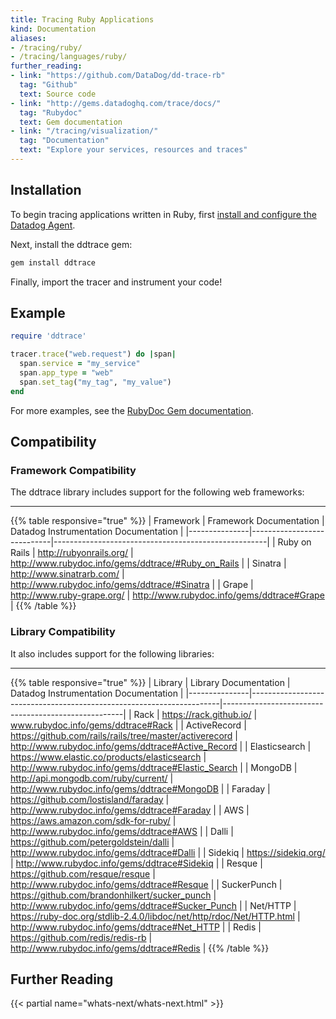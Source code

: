 ```yaml
---
title: Tracing Ruby Applications
kind: Documentation
aliases:
- /tracing/ruby/
- /tracing/languages/ruby/
further_reading:
- link: "https://github.com/DataDog/dd-trace-rb"
  tag: "Github"
  text: Source code
- link: "http://gems.datadoghq.com/trace/docs/"
  tag: "Rubydoc"
  text: Gem documentation
- link: "/tracing/visualization/"
  tag: "Documentation"
  text: "Explore your services, resources and traces"
---
```


## Installation

To begin tracing applications written in Ruby, first [install and configure the Datadog Agent](/tracing/setup).

Next, install the ddtrace gem:

```ruby
gem install ddtrace
```

Finally, import the tracer and instrument your code!

## Example

```ruby
require 'ddtrace'

tracer.trace("web.request") do |span|
  span.service = "my_service"
  span.app_type = "web"
  span.set_tag("my_tag", "my_value")
end
```

For more examples, see the [RubyDoc Gem documentation](http://gems.datadoghq.com/trace/docs/).

## Compatibility

### Framework Compatibility

The ddtrace library includes support for the following web frameworks:

___

{{% table responsive="true" %}}
| Framework     | Framework Documentation    | Datadog Instrumentation Documentation               |
|---------------|----------------------------|-----------------------------------------------------|
| Ruby on Rails | http://rubyonrails.org/    | http://www.rubydoc.info/gems/ddtrace/#Ruby_on_Rails |
| Sinatra       | http://www.sinatrarb.com/  | http://www.rubydoc.info/gems/ddtrace/#Sinatra       |
| Grape         | http://www.ruby-grape.org/ | http://www.rubydoc.info/gems/ddtrace#Grape          |
{{% /table %}}

### Library Compatibility

It also includes support for the following libraries:

___



{{% table responsive="true" %}}
| Library       | Library Documentation                                                | Datadog Instrumentation Documentation               |
|---------------|----------------------------------------------------------------------|-----------------------------------------------------|
| Rack          | https://rack.github.io/                                              | www.rubydoc.info/gems/ddtrace#Rack                  |
| ActiveRecord  | https://github.com/rails/rails/tree/master/activerecord              | http://www.rubydoc.info/gems/ddtrace#Active_Record  |
| Elasticsearch | https://www.elastic.co/products/elasticsearch                        | http://www.rubydoc.info/gems/ddtrace#Elastic_Search |
| MongoDB       | http://api.mongodb.com/ruby/current/                                 | http://www.rubydoc.info/gems/ddtrace#MongoDB        |
| Faraday       | https://github.com/lostisland/faraday                                | http://www.rubydoc.info/gems/ddtrace#Faraday        |
| AWS           | https://aws.amazon.com/sdk-for-ruby/                                 | http://www.rubydoc.info/gems/ddtrace#AWS            |
| Dalli         | https://github.com/petergoldstein/dalli                              | http://www.rubydoc.info/gems/ddtrace#Dalli          |
| Sidekiq       | https://sidekiq.org/                                                 | http://www.rubydoc.info/gems/ddtrace#Sidekiq        |
| Resque        | https://github.com/resque/resque                                     | http://www.rubydoc.info/gems/ddtrace#Resque         |
| SuckerPunch   | https://github.com/brandonhilkert/sucker_punch                       | http://www.rubydoc.info/gems/ddtrace#Sucker_Punch   |
| Net/HTTP      | https://ruby-doc.org/stdlib-2.4.0/libdoc/net/http/rdoc/Net/HTTP.html | http://www.rubydoc.info/gems/ddtrace#Net_HTTP       |
| Redis         | https://github.com/redis/redis-rb                                    | http://www.rubydoc.info/gems/ddtrace#Redis          |
{{% /table %}}

## Further Reading

{{< partial name="whats-next/whats-next.html" >}}